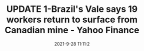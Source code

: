 ---
"title": "UPDATE 1-Brazil's Vale says 19 workers return to surface from Canadian mine - Yahoo Finance"
"date": "2021-9-28 11:11:2"
"feed_name": "GOOGLENEWSINDUSTRIAL"
"feed_website": "https://news.google.com/search?q=industrial%2Bincident&hl=en-US&gl=US&ceid=US:en"
"feed_rss": "https://news.google.com/rss/search?q=industrial%2Bincident&hl=en-US&gl=US&ceid=US:en"
"link": "https://finance.yahoo.com/news/1-brazils-vale-says-19-111102892.html"
"source": "{'href': 'https://finance.yahoo.com', 'title': 'Yahoo Finance'}"
"file": "_posts/2021-1-1-2fd28ad9330f32f5fc27f1113b9f1220dcdc4285.md"
"accident": "1"
"drilling": "0"
"dead": "0"
"injured": "19"
"arrested": "0"
"where": "mining site"
"place": "Brazil, Canada"
---
